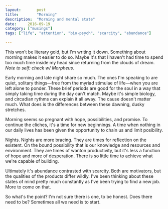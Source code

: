 ```yaml
---
layout:       post
title:        "Morning"
description:  "Morning and mental state"
date:     2016-09-19
category: ["musings"]
tags: ["life", "attention", "bio-psych", "scarcity", "abundance"]

---
```


This won't be literary gold, but I'm writing it down. Something about morning makes it easier to do so. Maybe it's that I haven't had time to spend too much time inside my head since returning from the clouds of dream. _Note to self: check w/ Morpheus._

Early morning and late night share so much. The ones I'm speaking to are quiet, solitary things&mdash;free from the myriad stimulae of life&mdash;when you are left alone to ponder. These brief periods are good for the soul in a way that simply taking time during the day can't match. Maybe it's simple biology, and circadian rythms can explain it all away. The cause doesn't matter much. What does is the differences between these dawning, dusky stretches.

Morning seems so pregnant with hope, possibilities, and promise. To continue the cliches, it's a time for new beginnings. A time when nothing in our daily lives has been given the opportunity to chain us and limit posibility.

Nights. Nights are more bracing. They are times for reflection on the existent. On the bound possibility that is our knowledge and resources and environment. They are times of wanton productivity, but it's less a function of hope and more of desperation. There is so little time to achieve what we're capable of building.

Ultimately it's abundance contrasted with scarcity. Both are motivators, but the qualities of the products differ wildly. I've been thinking about these states of mind pretty much constantly as I've been trying to find a new job. More to come on that.

So what's the point? I'm not sure there is one, to be honest. Does there need to be? Sometimes all we need is to start.
